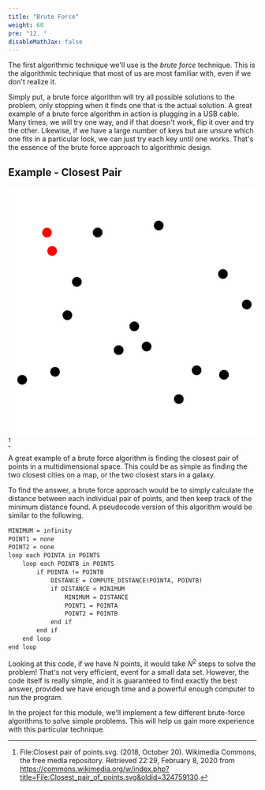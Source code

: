 ```yaml
---
title: "Brute Force"
weight: 60
pre: "12. "
disableMathJax: false
---
```


The first algorithmic technique we'll use is the _brute force_ technique. This is the algorithmic technique that most of us are most familiar with, even if we don't realize it. 

Simply put, a brute force algorithm will try all possible solutions to the problem, only stopping when it finds one that is the actual solution. A great example of a brute force algorithm in action is plugging in a USB cable. Many times, we will try one way, and if that doesn't work, flip it over and try the other. Likewise, if we have a large number of keys but are unsure which one fits in a particular lock, we can just try each key until one works. That's the essence of the brute force approach to algorithmic design.

## Example - Closest Pair

![Closest Pair of Points](/images/4/4.13.pair.png)[^1]

[^1]: File:Closest pair of points.svg. (2018, October 20). Wikimedia Commons, the free media repository. Retrieved 22:29, February 8, 2020 from https://commons.wikimedia.org/w/index.php?title=File:Closest_pair_of_points.svg&oldid=324759130.

A great example of a brute force algorithm is finding the closest pair of points in a multidimensional space. This could be as simple as finding the two closest cities on a map, or the two closest stars in a galaxy.

To find the answer, a brute force approach would be to simply calculate the distance between each individual pair of points, and then keep track of the minimum distance found. A pseudocode version of this algorithm would be similar to the following.

```tex
MINIMUM = infinity
POINT1 = none
POINT2 = none
loop each POINTA in POINTS
    loop each POINTB in POINTS
        if POINTA != POINTB
            DISTANCE = COMPUTE_DISTANCE(POINTA, POINTB)
            if DISTANCE < MINIMUM
                MINIMUM = DISTANCE
                POINT1 = POINTA
                POINT2 = POINTB
            end if
        end if
    end loop
end loop
```

Looking at this code, if we have $N$ points, it would take $N^2$ steps to solve the problem! That's not very efficient, event for a small data set. However, the code itself is really simple, and it is guaranteed to find exactly the best answer, provided we have enough time and a powerful enough computer to run the program.

In the project for this module, we'll implement a few different brute-force algorithms to solve simple problems. This will help us gain more experience with this particular technique. 
